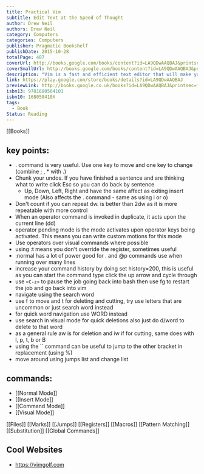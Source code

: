 ```yaml
---
title: Practical Vim
subtitle: Edit Text at the Speed of Thought
author: Drew Neil
authors: Drew Neil
category: Computers
categories: Computers
publisher: Pragmatic Bookshelf
publishDate: 2015-10-28
totalPage: 487
coverUrl: http://books.google.com/books/content?id=LA9QDwAAQBAJ&printsec=frontcover&img=1&zoom=1&edge=curl&source=gbs_api
coverSmallUrl: http://books.google.com/books/content?id=LA9QDwAAQBAJ&printsec=frontcover&img=1&zoom=5&edge=curl&source=gbs_api
description: "Vim is a fast and efficient text editor that will make you a faster and more efficient developer. It's available on almost every OS, and if you master the techniques in this book, you'll never need another text editor. In more than 120 Vim tips, you'll quickly learn the editor's core functionality and tackle your trickiest editing and writing tasks. This beloved bestseller has been revised and updated to Vim 7.4 and includes three brand-new tips and five fully revised tips. A highly configurable, cross-platform text editor, Vim is a serious tool for programmers, web developers, and sysadmins who want to raise their game. No other text editor comes close to Vim for speed and efficiency; it runs on almost every system imaginable and supports most coding and markup languages. Learn how to edit text the &quot;Vim way&quot;: complete a series of repetitive changes with The Dot Formula using one keystroke to strike the target, followed by one keystroke to execute the change. Automate complex tasks by recording your keystrokes as a macro. Discover the &quot;very magic&quot; switch that makes Vim's regular expression syntax more like Perl's. Build complex patterns by iterating on your search history. Search inside multiple files, then run Vim's substitute command on the result set for a project-wide search and replace. All without installing a single plugin! Three new tips explain how to run multiple ex commands as a batch, autocomplete sequences of words, and operate on a complete search match. Practical Vim, Second Edition will show you new ways to work with Vim 7.4 more efficiently, whether you're a beginner or an intermediate Vim user. All this, without having to touch the mouse. What You Need: Vim version 7.4"
link: https://play.google.com/store/books/details?id=LA9QDwAAQBAJ
previewLink: http://books.google.co.uk/books?id=LA9QDwAAQBAJ&printsec=frontcover&dq=vim&hl=&as_pt=BOOKS&cd=2&source=gbs_api
isbn13: 9781680504101
isbn10: 168050410X
tags:
  - Book
Status: Reading
---
```

[[Books]]
## key points:
- . command is very useful. Use one key to move and one key to change (combine ; , * with .)
- Chunk your undos. If you have finished a sentence and are thinking what to write click Esc so you can do back by sentence
	- Up, Down, Left, Right and have the same affect as exiting insert mode (Also affects the . command - same as using i or o)
- Don't count if you can repeat dw. is better than 2dw as it is more repeatable with more control 
- When an operator command is invoked in duplicate, it acts upon the current line (dd)
- operator pending mode is the mode activates upon operator keys being activated. This means you can write custom motions for this mode
- Use operators over visual commands where possible
- using :t means you don't override the register, sometimes useful
- :normal has a lot of power good for . and @p commands use when running over many lines
- increase your command history by doing set history=200, this is useful as you can start the command type click the up arrow and cycle through
- use `<C-z>` to pause the job going back into bash then use fg to restart the job and go back into vim
- navigate using the search word
- use f to move and t for deleting and cutting, try use letters that are uncommon or just search word instead
- for quick word navigation use WORD instead
- use search in visual mode for quick deletions also just do d/word to delete to that word
- as a general rule aw is for deletion and iw if for cutting, same does with l, p, t, b or B
- using the `` command can be useful to jump to the other bracket in replacement (using %)
- move around using jumps list and change list
## commands:
- [[Normal Mode]]
- [[Insert Mode]]
- [[Command Mode]]
- [[Visual Mode]]

[[Files]]
[[Marks]]
[[Jumps]]
[[Registers]]
[[Macros]]
[[Pattern Matching]]
[[Substitution]]
[[Global Commands]]
## Cool Websites
- https://vimgolf.com